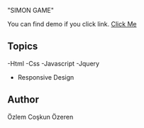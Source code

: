 "SIMON GAME" 

You can find demo if you click link.
[Click Me](https://ozlemozeren.github.io/Simon-game/)

## Topics
-Html
-Css
-Javascript
-Jquery
- Responsive Design

## Author

Özlem Coşkun Özeren



